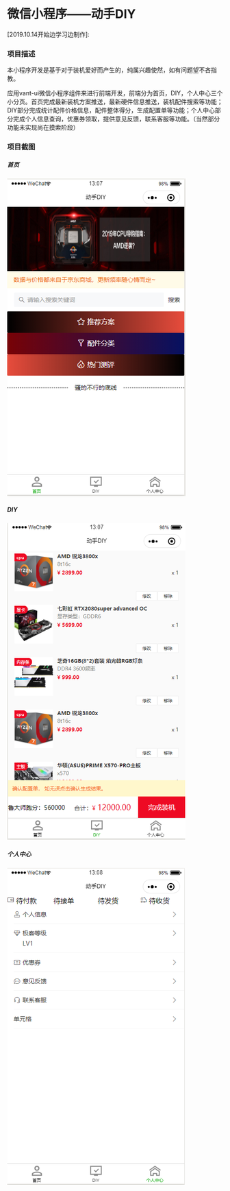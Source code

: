 # 微信小程序——动手DIY

[2019.10.14开始边学习边制作]: 

### 项目描述

本小程序开发是基于对于装机爱好而产生的，纯属兴趣使然，如有问题望不吝指教。

应用vant-ui微信小程序组件来进行前端开发，前端分为首页，DIY，个人中心三个小分页。首页完成最新装机方案推送，最新硬件信息推送，装机配件搜索等功能；DIY部分完成统计配件价格信息，配件整体得分，生成配置单等功能；个人中心部分完成个人信息查询，优惠券领取，提供意见反馈，联系客服等功能。（当然部分功能未实现尚在摸索阶段）

### 项目截图

##### 首页

![首页](https://github.com/makeittrue/making-DIY/blob/1019test1/images/%E9%A6%96%E9%A1%B5.png?raw=true)

##### DIY

![DIY](https://github.com/makeittrue/making-DIY/blob/1019test1/images/DIY.png?raw=true)

##### 个人中心

![个人中心](https://github.com/makeittrue/making-DIY/blob/1019test1/images/%E4%B8%AA%E4%BA%BA%E4%B8%AD%E5%BF%83.png?raw=true)

### 
